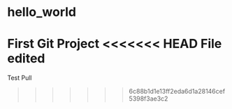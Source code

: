 # hello_world
First Git Project
<<<<<<< HEAD
File edited
=======

Test Pull
>>>>>>> 6c88b1d1e13ff2eda6d1a28146cef5398f3ae3c2
